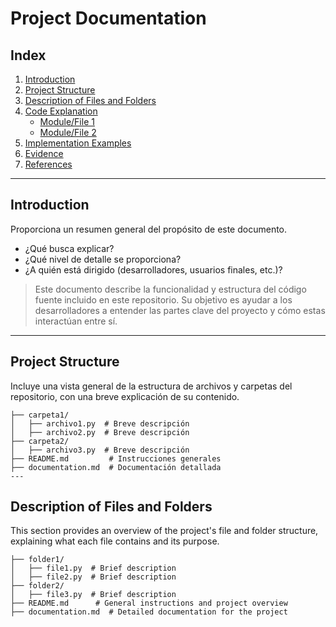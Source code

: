 # **Project Documentation**  

## **Index**  
1. [Introduction](#introduction)  
2. [Project Structure](#project-structure)  
3. [Description of Files and Folders](#description-of-files-and-folders)  
4. [Code Explanation](#code-explanation)  
   - [Module/File 1](#modulefile-1)  
   - [Module/File 2](#modulefile-2)  
5. [Implementation Examples](#implementation-examples)  
6. [Evidence](#evidence)  
7. [References](#references)
---

## **Introduction**  
Proporciona un resumen general del propósito de este documento.  
- ¿Qué busca explicar?  
- ¿Qué nivel de detalle se proporciona?  
- ¿A quién está dirigido (desarrolladores, usuarios finales, etc.)?  

> Este documento describe la funcionalidad y estructura del código fuente incluido en este repositorio. Su objetivo es ayudar a los desarrolladores a entender las partes clave del proyecto y cómo estas interactúan entre sí.  

---

## **Project Structure**  
Incluye una vista general de la estructura de archivos y carpetas del repositorio, con una breve explicación de su contenido.  

```plaintext
├── carpeta1/  
│   ├── archivo1.py  # Breve descripción  
│   ├── archivo2.py  # Breve descripción  
├── carpeta2/  
│   ├── archivo3.py  # Breve descripción  
├── README.md         # Instrucciones generales  
├── documentation.md  # Documentación detallada  
---
```
## **Description of Files and Folders**  
This section provides an overview of the project's file and folder structure, explaining what each file contains and its purpose.

```plaintext
├── folder1/  
│   ├── file1.py  # Brief description  
│   ├── file2.py  # Brief description  
├── folder2/  
│   ├── file3.py  # Brief description  
├── README.md      # General instructions and project overview  
├── documentation.md  # Detailed documentation for the project

